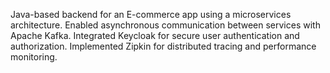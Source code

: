 Java-based backend for an E-commerce app using a microservices architecture.
Enabled asynchronous communication between services with Apache Kafka.
Integrated Keycloak for secure user authentication and authorization.
Implemented Zipkin for distributed tracing and performance monitoring.
